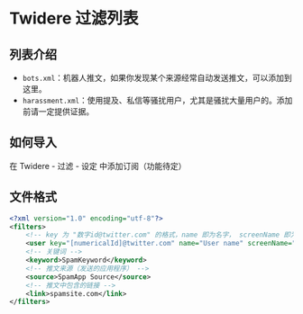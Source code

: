 # Twidere 过滤列表

## 列表介绍

* `bots.xml`：机器人推文，如果你发现某个来源经常自动发送推文，可以添加到这里。
* `harassment.xml`：使用提及、私信等骚扰用户，尤其是骚扰大量用户的。添加前请一定提供证据。

## 如何导入
在 Twidere - 过滤 - 设定 中添加订阅（功能待定）

## 文件格式

````xml
<?xml version="1.0" encoding="utf-8"?>
<filters>
    <!-- key 为 "数字id@twitter.com" 的格式，name 即为名字， screenName 即为 @用户名。 -->
	<user key="[numericalId]@twitter.com" name="User name" screenName="screenName" />
	<!-- 关键词 -->
	<keyword>SpamKeyword</keyword>
	<!-- 推文来源（发送的应用程序） -->
	<source>SpamApp Source</source>
	<!-- 推文中包含的链接 -->
	<link>spamsite.com</link>
</filters>
````